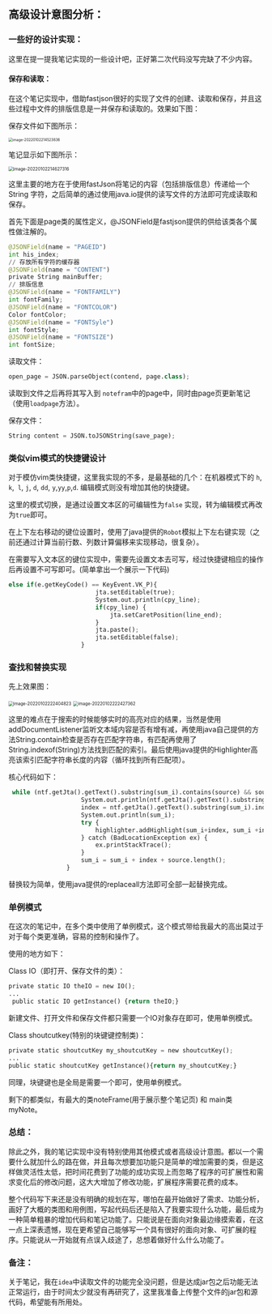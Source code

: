 ## 高级设计意图分析：

### 一些好的设计实现：

这里在提一提我笔记实现的一些设计吧，正好第二次代码没写完缺了不少内容。

#### 保存和读取：

在这个笔记实现中，借助fastjson很好的实现了文件的创建、读取和保存，并且这些过程中文件的排版信息是一并保存和读取的。效果如下图：

保存文件如下图所示：

<img src="C:\Users\Allie人民的艾力\AppData\Roaming\Typora\typora-user-images\image-20220102214523836.png" alt="image-20220102214523836" style="zoom:50%;" />

笔记显示如下图所示：

<img src="C:\Users\Allie人民的艾力\AppData\Roaming\Typora\typora-user-images\image-20220102214627316.png" alt="image-20220102214627316" style="zoom:60%;" />

这里主要的地方在于使用fastJson将笔记的内容（包括排版信息）传递给一个String 字符，之后简单的通过使用java.io提供的读写文件的方法即可完成读取和保存。

首先下面是page类的属性定义，@JSONField是fastjson提供的供给该类各个属性做注解的。

~~~python
@JSONField(name = "PAGEID")
int his_index;
// 存放所有字符的缓存器
@JSONField(name = "CONTENT")
private String mainBuffer;
// 排版信息
@JSONField(name = "FONTFAMILY")
int fontFamily;
@JSONField(name = "FONTCOLOR")
Color fontColor;
@JSONField(name = "FONTSyle")
int fontStyle;
@JSONField(name = "FONTSIZE")
int fontSize;
~~~

读取文件：

~~~python
open_page = JSON.parseObject(contend, page.class);
~~~

读取到文件之后再将其写入到 `notefram`中的page中，同时由page页更新笔记（使用`loadpage`方法）。

保存文件：

~~~python
String content = JSON.toJSONString(save_page);
~~~



### 类似vim模式的快捷键设计

对于模仿vim类快捷键，这里我实现的不多，是最基础的几个：在机器模式下的 `h`, `k`,` l`, `j`, `d`, `dd`, `y`,`yy`,`p`,`d`. 编辑模式则没有增加其他的快捷键。

这里的模式切换，是通过设置文本区的可编辑性为`false` 实现，转为编辑模式再改为`true`即可。

在上下左右移动的键位设置时，使用了java提供的`Robot`模拟上下左右键实现（之前还通过计算当前行数、列数计算偏移来实现移动，很复杂）。

在需要写入文本区的键位实现中，需要先设置文本去可写，经过快捷键相应的操作后再设置不可写即可。(简单拿出一个展示一下代码)

~~~python
else if(e.getKeyCode() == KeyEvent.VK_P){
                        jta.setEditable(true);
                        System.out.println(cpy_line);
                        if(cpy_line) {
                            jta.setCaretPosition(line_end);
                        }
                        jta.paste();
                        jta.setEditable(false);
                    }
~~~

### 查找和替换实现

先上效果图：

<img src="C:\Users\Allie人民的艾力\AppData\Roaming\Typora\typora-user-images\image-20220102222404823.png" alt="image-20220102222404823" style="zoom:60%;" />

<img src="C:\Users\Allie人民的艾力\AppData\Roaming\Typora\typora-user-images\image-20220102222427362.png" alt="image-20220102222427362" style="zoom:60%;" />

这里的难点在于搜索的时候能够实时的高亮对应的结果，当然是使用addDocumentListener监听文本域内容是否有增有减，再使用java自己提供的方法String.contain检查是否存在匹配字符串，有匹配再使用了String.indexof(String)方法找到匹配的索引。最后使用java提供的Highlighter高亮该索引匹配字符串长度的内容（循环找到所有匹配项）。

核心代码如下：

~~~python
 while (ntf.getJta().getText().substring(sum_i).contains(source) && source.length() != 0) {
                    System.out.println(ntf.getJta().getText().substring(sum_i));
                    index = ntf.getJta().getText().substring(sum_i).indexOf(source);
                    System.out.println(sum_i);
                    try {
                        highlighter.addHighlight(sum_i+index, sum_i +index+ source.length(), p);
                    } catch (BadLocationException ex) {
                        ex.printStackTrace();
                    }
                    sum_i = sum_i + index + source.length();
                }
~~~

替换较为简单，使用java提供的replaceall方法即可全部一起替换完成。

### 单例模式

在这次的笔记中，在多个类中使用了单例模式，这个模式带给我最大的高出莫过于对于每个类更准确，容易的控制和操作了。

使用的地方如下：

Class IO（即打开、保存文件的类）：

~~~python
private static IO theIO = new IO();
...
 public static IO getInstance() {return theIO;}
~~~

新建文件、打开文件和保存文件都只需要一个IO对象存在即可，使用单例模式。

Class shoutcutkey(特别的块键键控制类)：

~~~python
private static shoutcutKey my_shoutcutKey = new shoutcutKey();
...
public static shoutcutKey getInstance(){return my_shoutcutKey;}
~~~

同理，块键键也是全局是需要一个即可，使用单例模式。

剩下的都类似，有最大的类noteFrame(用于展示整个笔记页) 和 main类 myNote。



### 总结：

除此之外，我的笔记实现中没有特别使用其他模式或者高级设计意图。都以一个需要什么就加什么的路在做，并且每次想要加功能只是简单的增加需要的类，但是这样做灵活性太低，把时间花费到了功能的成功实现上而忽略了程序的可扩展性和需求变化后的修改问题，这大大增加了修改功能，扩展程序需要花费的成本。

整个代码写下来还是没有明确的规划在写，哪怕在最开始做好了需求、功能分析，画好了大概的类图和用例图，写起代码后还是陷入了我要实现什么功能，最后成为一种简单粗暴的增加代码和笔记功能了。只能说是在面向对象最边缘摸索着，在这一点上深表遗憾，现在更希望自己能够写一个具有很好的面向对象、可扩展的程序。只能说从一开始就有点误入歧途了，总想着做好什么什么功能了。

### 备注：

关于笔记，我在`idea`中读取文件的功能完全没问题，但是达成jar包之后功能无法正常运行，由于时间太少就没有再研究了，这里我准备上传整个文件的jar包和源代码，希望能有所用处。







